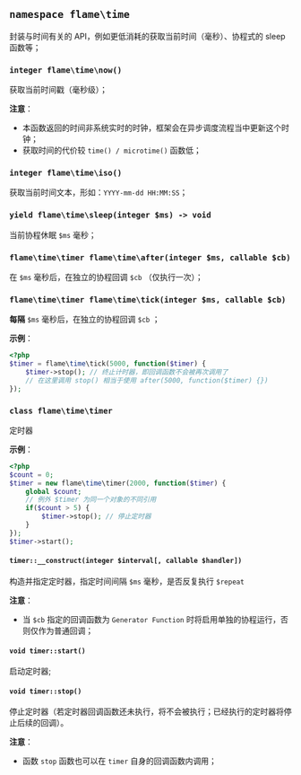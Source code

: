## `namespace flame\time`

封装与时间有关的 API，例如更低消耗的获取当前时间（毫秒）、协程式的 sleep 函数等；

### `integer flame\time\now()`
获取当前时间戳（毫秒级）；

**注意**：
* 本函数返回的时间非系统实时的时钟，框架会在异步调度流程当中更新这个时钟；
* 获取时间的代价较 `time() / microtime()` 函数低；

### `integer flame\time\iso()`
获取当前时间文本，形如：`YYYY-mm-dd HH:MM:SS`；

### `yield flame\time\sleep(integer $ms) -> void`
当前协程休眠 `$ms` 毫秒；

### `flame\time\timer flame\time\after(integer $ms, callable $cb)`
在 `$ms` 毫秒后，在独立的协程回调 `$cb` （仅执行一次）；

### `flame\time\timer flame\time\tick(integer $ms, callable $cb)`
**每隔** `$ms` 毫秒后，在独立的协程回调 `$cb` ；

**示例**：
``` PHP
<?php
$timer = flame\time\tick(5000, function($timer) {
	$timer->stop(); // 终止计时器，即回调函数不会被再次调用了
	// 在这里调用 stop() 相当于使用 after(5000, function($timer) {})
});
```

### `class flame\time\timer`
定时器

**示例**：
``` PHP
<?php
$count = 0;
$timer = new flame\time\timer(2000, function($timer) {
	global $count;
	// 例外 $timer 为同一个对象的不同引用
	if($count > 5) {
		$timer->stop(); // 停止定时器
	}
});
$timer->start();
```

#### `timer::__construct(integer $interval[, callable $handler])`
构造并指定定时器，指定时间间隔 `$ms` 毫秒，是否反复执行 `$repeat`

**注意**：
* 当 `$cb` 指定的回调函数为 `Generator Function` 时将启用单独的协程运行，否则仅作为普通回调；

#### `void timer::start()`
启动定时器;

#### `void timer::stop()`
停止定时器（若定时器回调函数还未执行，将不会被执行；已经执行的定时器将停止后续的回调）。

**注意**：
* 函数 `stop` 函数也可以在 `timer` 自身的回调函数内调用；
